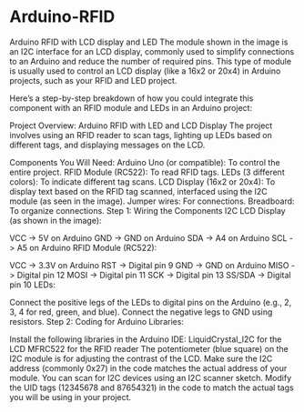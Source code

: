 # Arduino-RFID
Arduino RFID with LCD display and LED
The module shown in the image is an I2C interface for an LCD display, commonly used to simplify connections to an Arduino and reduce the number of required pins. This type of module is usually used to control an LCD display (like a 16x2 or 20x4) in Arduino projects, such as your RFID and LED project.

Here’s a step-by-step breakdown of how you could integrate this component with an RFID module and LEDs in an Arduino project:

Project Overview: Arduino RFID with LED and LCD Display
The project involves using an RFID reader to scan tags, lighting up LEDs based on different tags, and displaying messages on the LCD.

Components You Will Need:
Arduino Uno (or compatible): To control the entire project.
RFID Module (RC522): To read RFID tags.
LEDs (3 different colors): To indicate different tag scans.
LCD Display (16x2 or 20x4): To display text based on the RFID tag scanned, interfaced using the I2C module (as seen in the image).
Jumper wires: For connections.
Breadboard: To organize connections.
Step 1: Wiring the Components
I2C LCD Display (as shown in the image):

VCC -> 5V on Arduino
GND -> GND on Arduino
SDA -> A4 on Arduino
SCL -> A5 on Arduino
RFID Module (RC522):

VCC -> 3.3V on Arduino
RST -> Digital pin 9
GND -> GND on Arduino
MISO -> Digital pin 12
MOSI -> Digital pin 11
SCK -> Digital pin 13
SS/SDA -> Digital pin 10
LEDs:

Connect the positive legs of the LEDs to digital pins on the Arduino (e.g., 2, 3, 4 for red, green, and blue).
Connect the negative legs to GND using resistors.
Step 2: Coding for Arduino
Libraries:

Install the following libraries in the Arduino IDE:
LiquidCrystal_I2C for the LCD
MFRC522 for the RFID reader
The potentiometer (blue square) on the I2C module is for adjusting the contrast of the LCD.
Make sure the I2C address (commonly 0x27) in the code matches the actual address of your module. You can scan for I2C devices using an I2C scanner sketch.
Modify the UID tags (12345678 and 87654321) in the code to match the actual tags you will be using in your project.
